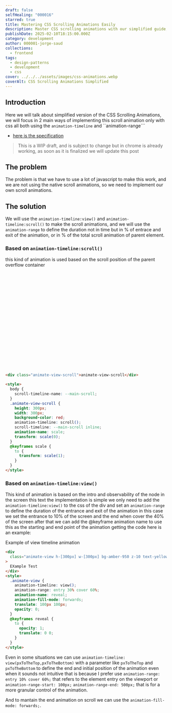 ```yaml
---
draft: false
selfHealing: "000016"
starred: true
title: Mastering CSS Scrolling Animations Easily
description: Master CSS scrolling animations with our simplified guide, focusing on native solutions using animation-timeline and animation-range.
publishDate: 2025-02-10T18:15:00.000Z
category: development
author: 000001-jorge-saud
collections:
  - frontend
tags:
  - design-patterns
  - development
  - css
cover: ../../../assets/images/css-animations.webp
coverAlt: CSS Scrolling Animations Simplified
---
```


## Introduction

Here we will talk about simplified version of the CSS Scrolling Animations, we will focus in 2 main ways of implementing this scroll animation only with css all both using the `animation-timeline` and ``animation-range```

- [here is the specification](https://drafts.csswg.org/scroll-animations/#view-notation)

> This is a WIP draft, and is subject to change but in chrome is already working, as soon as it is finalized we will update this post

## The problem

The problem is that we have to use a lot of javascript to make this work, and we are not using the native scroll animations, so we need to implement our own scroll animations.

## The solution

We will use the `animation-timeline:view()` and `animation-timeline:scroll()` to make the scroll animations, and we will use the `animation-range` to define the duration not in time but in % of entrace and exit of the animation, or in % of the total scroll animation of parent element.

### Based on `animation-timeline:scroll()`

this kind of animation is used based on the scroll position of the parent overflow container

<div class="animate-view-scroll">
animate-view-scroll
</div>

<style>
  body{
    scroll-timeline-name: --main-scroll;
  }
  .animate-view-scroll{
    display: grid;
    align-items: center;
    text-align: center;
    height: 300px;
    width: 300px;
    background-color: red;
    animation-timeline: scroll();
    scroll-timeline: --main-scroll inline;
    animation-name: scale;
      transform: scale(0);

  }
  @keyframes scale{
    to{
      transform: scale(1);
    }
  }
</style>

```html
<div class="animate-view-scroll">animate-view-scroll</div>

<style>
  body {
    scroll-timeline-name: --main-scroll;
  }
  .animate-view-scroll {
    height: 300px;
    width: 300px;
    background-color: red;
    animation-timeline: scroll();
    scroll-timeline: --main-scroll inline;
    animation-name: scale;
    transform: scale(0);
  }
  @keyframes scale {
    to {
      transform: scale(1);
    }
  }
</style>
```

### Based on `animation-timeline:view()`

This kind of animation is based on the intro and observability of the node in the screen this text the implementation is simple we only need to add the <code>animation-timeline:view()</code> to the css of the div and set an <code>animation-range</code> to define the duration of the entrance and exit of the animation in this case we set the entrance to 10% of the screen and the end when cover the 40% of the screen after that we can add the @keyframe animation name to use this as the starting and end point of the animation getting the code here is an example:

<div class="animate-view h-[300px] w-[300px] bg-amber-950 z-10 text-yellow-300 grid place-items-center my-10">Example of view timeline animation</div>
</div>

<style>
  
  .animate-view{
    animation-timeline: view();
    animation-range: entry 30% cover 60%;
    animation-name: reveal;
    animation-fill-mode: forwards;
    translate: 100px 100px;
    opacity:0;

  }
  @keyframes reveal{
    to{
      opacity:1;
      translate: 0 0;
    }
  }
</style>

```html
<div
  class="animate-view h-[300px] w-[300px] bg-amber-950 z-10 text-yellow-300 grid place-items-center my-10"
>
  EXample Test
</div>
<style>
  .animate-view {
    animation-timeline: view();
    animation-range: entry 30% cover 60%;
    animation-name: reveal;
    animation-fill-mode: forwards;
    translate: 100px 100px;
    opacity: 0;
  }
  @keyframes reveal {
    to {
      opacity: 1;
      translate: 0 0;
    }
  }
</style>
```

Even in some situations we can use `animation-timeline: view(pxToTheTop,pxToTheBottom)` with a parameter like `pxToTheTop` and `pxToTheBottom` to define the end and initial position of the animation even when it sounds not intuitive that is because I prefer use `animation-range: entry 10% cover 60%;` that refers to the element entry on the viewport or `animation-range-start: 100px;` `animation-range-end: 500px;` that is for a more granular control of the animation.

And to mantain the end animation on scroll we can use the `animation-fill-mode: forwards;`.
